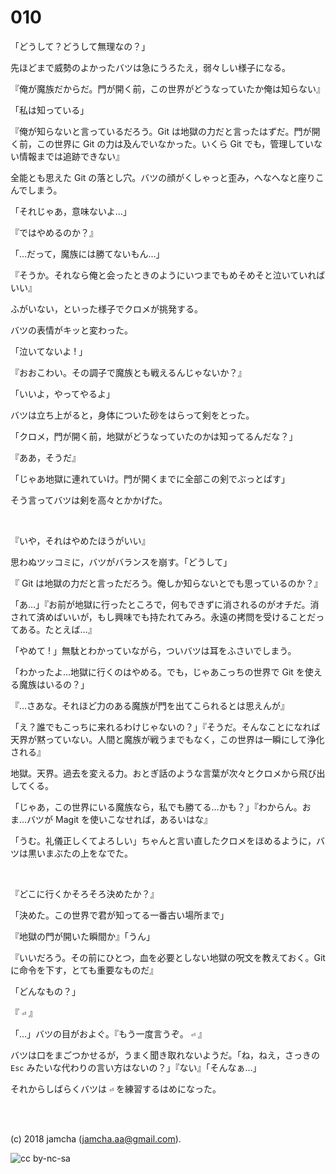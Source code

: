 

# 010

「どうして？どうして無理なの？」  

先ほどまで威勢のよかったバツは急にうろたえ，弱々しい様子になる。  

『俺が魔族だからだ。門が開く前，この世界がどうなっていたか俺は知らない』  

「私は知っている」  

『俺が知らないと言っているだろう。Git は地獄の力だと言ったはずだ。門が開く前，この世界に Git の力は及んでいなかった。いくら Git でも，管理していない情報までは追跡できない』  

全能とも思えた Git の落とし穴。バツの顔がくしゃっと歪み，へなへなと座りこんでしまう。  

「それじゃあ，意味ないよ…」  

『ではやめるのか？』  

「…だって，魔族には勝てないもん…」  

『そうか。それなら俺と会ったときのようにいつまでもめそめそと泣いていればいい』  

ふがいない，といった様子でクロメが挑発する。  

バツの表情がキッと変わった。  

「泣いてないよ ! 」  

『おおこわい。その調子で魔族とも戦えるんじゃないか？』  

「いいよ，やってやるよ」  

バツは立ち上がると，身体についた砂をはらって剣をとった。  

「クロメ，門が開く前，地獄がどうなっていたのかは知ってるんだな？」  

『ああ，そうだ』  

「じゃあ地獄に連れていけ。門が開くまでに全部この剣でぶっとばす」  

そう言ってバツは剣を高々とかかげた。  

<br>  

『いや，それはやめたほうがいい』  

思わぬツッコミに，バツがバランスを崩す。「どうして」  

『 Git は地獄の力だと言っただろう。俺しか知らないとでも思っているのか？』  

「あ…」『お前が地獄に行ったところで，何もできずに消されるのがオチだ。消されて済めばいいが，もし興味でも持たれてみろ。永遠の拷問を受けることだってある。たとえば…』  

「やめて ! 」無駄とわかっていながら，ついバツは耳をふさいでしまう。  

「わかったよ…地獄に行くのはやめる。でも，じゃあこっちの世界で Git を使える魔族はいるの？」  

『…さあな。それほど力のある魔族が門を出てこられるとは思えんが』  

「え？誰でもこっちに来れるわけじゃないの？」『そうだ。そんなことになれば天界が黙っていない。人間と魔族が戦うまでもなく，この世界は一瞬にして浄化される』  

地獄。天界。過去を変える力。おとぎ話のような言葉が次々とクロメから飛び出してくる。  

「じゃあ，この世界にいる魔族なら，私でも勝てる…かも？」『わからん。おま…バツが Magit を使いこなせれば，あるいはな』  

「うむ。礼儀正しくてよろしい」ちゃんと言い直したクロメをほめるように，バツは黒いまぶたの上をなでた。  

<br>  

『どこに行くかそろそろ決めたか？』  

「決めた。この世界で君が知ってる一番古い場所まで」  

『地獄の門が開いた瞬間か』「うん」  

『いいだろう。その前にひとつ，血を必要としない地獄の呪文を教えておく。Git に命令を下す，とても重要なものだ』  

「どんなもの？」  

『 `⏎` 』  

「…」バツの目がおよぐ。『もう一度言うぞ。 `⏎` 』  

バツは口をまごつかせるが，うまく聞き取れないようだ。「ね，ねえ，さっきの `Esc` みたいな代わりの言い方はないの？」『ない』「そんなぁ…」  

それからしばらくバツは `⏎` を練習するはめになった。  

<br>  
<br>  

(c) 2018 jamcha (jamcha.aa@gmail.com).  

![cc by-nc-sa](https://i.creativecommons.org/l/by-nc-sa/4.0/88x31.png)  

